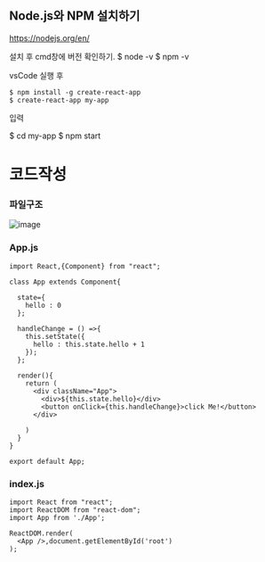 ## Node.js와 NPM 설치하기 
https://nodejs.org/en/

설치 후 cmd창에 버전 확인하기.
$ node -v
$ npm -v

vsCode 실행 후

```
$ npm install -g create-react-app
$ create-react-app my-app
```

입력

$ cd my-app
$ npm start

# 코드작성

### 파일구조

![image](https://user-images.githubusercontent.com/64408793/176829271-55369f1e-01a6-43dc-b72d-d78d46bd237b.png)

### App.js 
```
import React,{Component} from "react";

class App extends Component{

  state={
    hello : 0
  };

  handleChange = () =>{
    this.setState({
      hello : this.state.hello + 1
    });
  };

  render(){
    return (
      <div className="App">
        <div>${this.state.hello}</div>
        <button onClick={this.handleChange}>click Me!</button>
      </div>
      
    )
  }
}

export default App;
```

### index.js 
```
import React from "react";
import ReactDOM from "react-dom";
import App from './App';

ReactDOM.render(
  <App />,document.getElementById('root')
);
```

